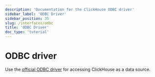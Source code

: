 ```yaml
---
description: 'Documentation for the ClickHouse ODBC driver'
sidebar_label: 'ODBC Driver'
sidebar_position: 35
slug: /interfaces/odbc
title: 'ODBC Driver'
doc_type: 'tutorial'
---
```


# ODBC driver

Use the [official ODBC driver](https://github.com/ClickHouse/clickhouse-odbc) for accessing ClickHouse as a data source.
